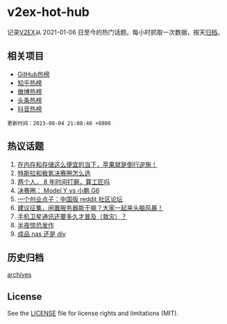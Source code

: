 # v2ex-hot-hub

 记录[V2EX](https://www.v2ex.com/)从 2021-01-06 日至今的热门话题。每小时抓取一次数据，按天[归档](archives)。
 
 ## 相关项目

- [GitHub热榜](https://github.com/lonnyzhang423/github-hot-hub)
- [知乎热榜](https://github.com/lonnyzhang423/zhihu-hot-hub)
- [微博热榜](https://github.com/lonnyzhang423/weibo-hot-hub)
- [头条热榜](https://github.com/lonnyzhang423/toutiao-hot-hub)
- [抖音热榜](https://github.com/lonnyzhang423/douyin-hot-hub)


 `更新时间：2023-08-04 21:08:48 +0800`

## 热议话题

1. [在内存和存储这么便宜的当下，苹果就是倒行逆施！](https://www.v2ex.com/t/962285)
1. [特斯拉和极氪决赛圈怎么选](https://www.v2ex.com/t/962282)
1. [两个人， 8 年时间打磨，算工匠吗](https://www.v2ex.com/t/962266)
1. [决赛圈： Model Y vs 小鹏 G6](https://www.v2ex.com/t/962370)
1. [一个创业点子：中国版 reddit 社区论坛](https://www.v2ex.com/t/962416)
1. [建议征集，闲置服务器能干嘛？大家一起来头脑风暴！](https://www.v2ex.com/t/962254)
1. [手机卫星通讯还要多久才普及（救灾）？](https://www.v2ex.com/t/962326)
1. [半夜惊恐发作](https://www.v2ex.com/t/962390)
1. [成品 nas 还是 diy](https://www.v2ex.com/t/962383)

## 历史归档

[archives](archives)

## License

See the [LICENSE](LICENSE) file for license rights and limitations (MIT).
